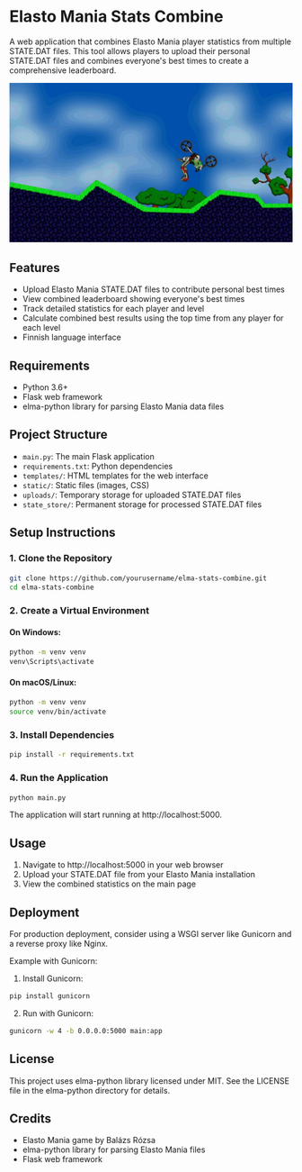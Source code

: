 # Elasto Mania Stats Combine

A web application that combines Elasto Mania player statistics from multiple STATE.DAT files. This tool allows players to upload their personal STATE.DAT files and combines everyone's best times to create a comprehensive leaderboard.

![Elasto Mania](static/elma.jpg)

## Features

- Upload Elasto Mania STATE.DAT files to contribute personal best times
- View combined leaderboard showing everyone's best times
- Track detailed statistics for each player and level
- Calculate combined best results using the top time from any player for each level
- Finnish language interface

## Requirements

- Python 3.6+
- Flask web framework
- elma-python library for parsing Elasto Mania data files

## Project Structure

- `main.py`: The main Flask application
- `requirements.txt`: Python dependencies
- `templates/`: HTML templates for the web interface
- `static/`: Static files (images, CSS)
- `uploads/`: Temporary storage for uploaded STATE.DAT files
- `state_store/`: Permanent storage for processed STATE.DAT files

## Setup Instructions

### 1. Clone the Repository

```bash
git clone https://github.com/yourusername/elma-stats-combine.git
cd elma-stats-combine
```

### 2. Create a Virtual Environment

#### On Windows:

```bash
python -m venv venv
venv\Scripts\activate
```

#### On macOS/Linux:

```bash
python -m venv venv
source venv/bin/activate
```

### 3. Install Dependencies

```bash
pip install -r requirements.txt
```

### 4. Run the Application

```bash
python main.py
```

The application will start running at http://localhost:5000.

## Usage

1. Navigate to http://localhost:5000 in your web browser
2. Upload your STATE.DAT file from your Elasto Mania installation
3. View the combined statistics on the main page

## Deployment

For production deployment, consider using a WSGI server like Gunicorn and a reverse proxy like Nginx.

Example with Gunicorn:

1. Install Gunicorn:
```bash
pip install gunicorn
```

2. Run with Gunicorn:
```bash
gunicorn -w 4 -b 0.0.0.0:5000 main:app
```

## License

This project uses elma-python library licensed under MIT. See the LICENSE file in the elma-python directory for details.

## Credits

- Elasto Mania game by Balázs Rózsa
- elma-python library for parsing Elasto Mania files
- Flask web framework